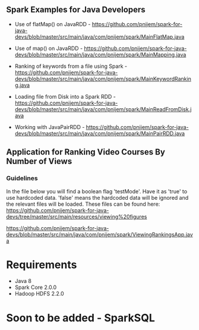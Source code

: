 

## Spark Examples for Java Developers

  * Use of flatMap() on JavaRDD - https://github.com/pnijem/spark-for-java-devs/blob/master/src/main/java/com/pnijem/spark/MainFlatMap.java
  
  * Use of map() on JavaRDD - https://github.com/pnijem/spark-for-java-devs/blob/master/src/main/java/com/pnijem/spark/MainMapping.java
  
  * Ranking of keywords from a file using Spark - https://github.com/pnijem/spark-for-java-devs/blob/master/src/main/java/com/pnijem/spark/MainKeywordRanking.java
  
  * Loading file from Disk into a Spark RDD - https://github.com/pnijem/spark-for-java-devs/blob/master/src/main/java/com/pnijem/spark/MainReadFromDisk.java
  
  * Working with JavaPairRDD - https://github.com/pnijem/spark-for-java-devs/blob/master/src/main/java/com/pnijem/spark/MainPairRDD.java

## Application for Ranking Video Courses By Number of Views

### Guidelines

In the file below you will find a boolean flag 'testMode'. Have it as 'true' to use hardcoded data. 'false' means the 
hardcoded data will be ignored and the relevant files will be loaded. These files can be found here: https://github.com/pnijem/spark-for-java-devs/tree/master/src/main/resources/viewing%20figures

https://github.com/pnijem/spark-for-java-devs/blob/master/src/main/java/com/pnijem/spark/ViewingRankingsApp.java


# Requirements
* Java 8
* Spark Core 2.0.0
* Hadoop HDFS 2.2.0


# Soon to be added - SparkSQL



